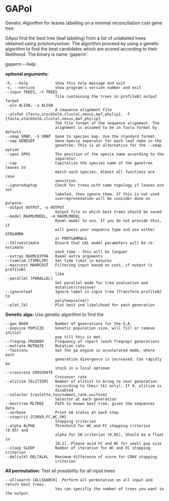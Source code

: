 # GAPol
Genetic Algorithm for leaves labelling on a minimal reconciliation cost  gene tree.

GApol find the best tree (leaf labeling) from a list of unlabeled trees obtained using polytomysolver. The algorithm proceed by using a genetic algorithm to find the best candidates which are scored according to their likelihood. The binary is name 'gaperm'. 

gaperm --help


__optional arguments:__
  
    -h, --help            show this help message and exit
    -v, --version         show program's version number and exit
    --input TREES, -t TREES
                          file containing the trees in profileNJ output format
    --aln ALIGN, -a ALIGN
                          A sequence alignment file
    --alnfmt {fasta,stockholm,clustal,nexus,maf,phylip}, -f {fasta,stockholm,clustal,nexus,maf,phylip}
                          The file format of the sequence alignment. The
                          alignment is assumed to be in fasta format by default
    --smap SMAP, -S SMAP  Gene to species map. Use the standard format.
    --sep GENESEP         Gene-Specie separator for each leaf name in the
                          genetree. This is an alternative for the --smap option
    --spos SPOS           The position of the specie name according to the
                          separator.
    --cap                 Capitalize the species name of the genetree leaves to
                          match each species. Almost all functions are case
                          sensitive.
    --ignoreduptop        Check for trees with same topology if leaves are not
                          labeled, then ignore them. If this is not used
                          overrepresenation will be consider done on purpose.
    --output OUTPUT, -o OUTPUT
                          Output file in which best trees should be saved
    --model RAXMLMODEL, -m RAXMLMODEL
                          Raxml model to use. If you do not provide this, it
                          will guess your sequence type and use either GTRGAMMA
                          or PROTGAMMALG
    --lklreestimate       Ensure that LKL model parameters will be re-estimate
                          each time - this will be longuer
    --extras RAXMLEXTRA   Raxml extra arguments
    --timelim [TIMELIM]   Set time limit in minutes
    --maxrcost MAXRCOST   Filtering input based on cost, if output is profileNJ
                          like
    --parallel [PARALLEL]
                          Set parallel mode for tree evaluation and
                          mutation/crossover
    --ignoreleaf          Ignore label in input tree (Transform profileNJ to
                          polytomysolver)
    --plot_lkl            Plot best ind likelihood for each generation



__Genetic algo:__  Use genetic algorithm to find the

    --gen NGEN            Number of generations for the G.A.
    --popsize POPSIZE     Genetic population size, will fill or remove initial
                          pop till this is met.
    --freqrep FREQREP     Frequency of report (each freqrep) generations
    --mutrate MUTRATE     Mutation rate
    --fastconv            Set the ga engine in accelerated mode, where each
                          generation divergence is increased. Can rapidly be
                          stuck in a local optimum
    --crossrate CROSSRATE
                          Crossover rate
    --elitism [ELITISM]   Number of elitist to bring to next generation
                          (according to their lkl only). If 0, elitism is
                          disabled
    --selector {roulette,tournament,rank,uniform}
                          Selector at each generation
    --besttree MLTREE     Path to known best tree, given the sequences data
    --verbose             Print GA status at each step
    --stopcrit {CONVD,FC,WC,SH}
                          Stopping criterion
    --alpha ALPHA         Threshold for WC and FC stopping criterion (0.95) and
                          alpha for SH criterion (0.05), Should be a float in
                          ]0,1[. Please avid FC and WC for small pop size
    --sloop SLOOP         Number of iteration for WC and FC stopping criterion
    --deltalkl DELTALKL   Maximum difference of score for CONV stopping
                          criterion


__All permutation:__ Test all possibility for all input trees

    --allsearch [ALLSEARCH]  Perform all permutation on all input and return best trees.
                          You can specifiy the number of trees you want in the output.
                          
                          
